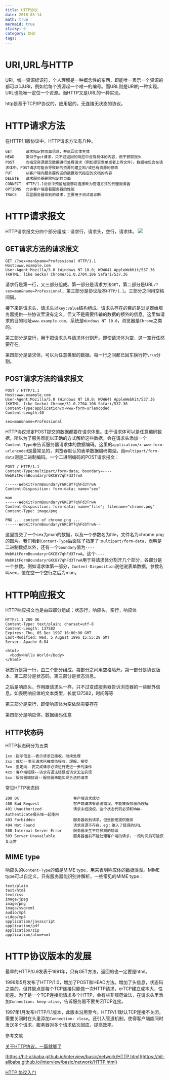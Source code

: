 ```yaml
---
title: HTTP协议
date: 2018-03-14
math: true
mermaid: true
sticky: 0
category: 协议
tags:
---
```


# URI,URL与HTTP
URI，统一资源标识符，个人理解是一种概念性的东西，即能唯一表示一个资源的都可以叫URI，例如给每个资源起一个唯一的编号。而URL则是URI的一种实现。URL也能唯一定位一个资源。而HTTP又是URL的一种实现。

http是基于TCP/IP协议的，应用层的，无连接无状态的协议。

# HTTP请求方法
在HTTP1.1版协议中，HTTP请求方法有八种。
```
GET      请求指定的页面信息，并返回实体主体
HEAD     类似于get请求，只不过返回的响应中没有具体的内容，用于获取报头
POST     向指定资源提交数据进行处理请求（例如提交表单或者上传文件）。数据被包含在请求体中。POST请求可能会导致新的资源的建立和/或已有资源的修改
PUT      从客户端向服务器传送的数据取代指定的文档的内容
DELETE   请求服务器删除指定的页面
CONNECT  HTTP/1.1协议中预留给能够将连接改为管道方式的代理服务器
OPTIONS  允许客户端查看服务器的性能
TRACE    回显服务器收到的请求，主要用于测试或诊断
```

# HTTP请求报文
HTTP请求报文分四个部分组成：请求行，请求头，空行，请求体。
![](https://filebed.cellargalaxy.workers.dev/blog/code/20180314/upload-images.jianshu.io-upload_images-2964446-fdfb1a8fce8de946.png.1.png)
## GET请求方法的请求报文
```
GET /?sex=man&name=Professional HTTP/1.1
Host:www.example.com
User-Agent:Mozilla/5.0 (Windows NT 10.0; WOW64) AppleWebKit/537.36 (KHTML, like Gecko) Chrome/51.0.2704.106 Safari/537.36

```
请求行是第一行，又三部分组成。第一部分是请求方法`GET`，第二部分是URL`/?sex=man&name=Professional`，第三部分是协议版本`HTTP/1.1`。三部分之间用空格间隔。

接下来是请求头，请求头以`key:value`结构组成。请求头存在的目的是浏览器给服务器提供一些协议里没有定义，但又不是需要传输的数据的额外的信息。这里如请求的目的地址`www.example.com`，系统是`Windows NT 10.0`，浏览器是`Chrome`之类的。

第三部分是空行，用于把请求头与请求体分割开。即使请求体为空，这一空行任然要存在。

第四部分是请求体，可以为任意类型的数据。每一行之间都已回车换行符`\r\n`分割。

## POST请求方法的请求报文
```
POST / HTTP/1.1
Host:www.example.com
User-Agent:Mozilla/5.0 (Windows NT 10.0; WOW64) AppleWebKit/537.36 (KHTML, like Gecko) Chrome/51.0.2704.106 Safari/537.36
Content-Type:application/x-www-form-urlencoded
Content-Length:40

sex=man&name=Professional
```
HTTP协议规定POST提交的数据都要在请求体里。由于请求体可以是任意编码数据，所以为了服务器能以正确的方式解析这些数据，会在请求头添加一个`Content-Type`来告诉服务器请求体的数据编码。这里的`application/x-www-form-urlencoded`是最常见的，浏览器默认的表单数据编码类型。而`multipart/form-data`则是二进制编码。一个二进制编码的POST请求报文：
```
POST / HTTP/1.1
Content-Type:multipart/form-data; boundary=----WebKitFormBoundaryrGKCBY7qhFd3TrwA

------WebKitFormBoundaryrGKCBY7qhFd3TrwA
Content-Disposition: form-data; name="sex"

man
------WebKitFormBoundaryrGKCBY7qhFd3TrwA
Content-Disposition: form-data; name="file"; filename="chrome.png"
Content-Type: image/png

PNG ... content of chrome.png ...
------WebKitFormBoundaryrGKCBY7qhFd3TrwA--
```
这里提交了一个sex为man的数据，以及一个参数名为file，文件名为chrome.png的图片。我们看到`Content-Type`后面除了指定了`:multipart/form-data`，表明是二进制数据以外，还有一个`boundary`值为`----WebKitFormBoundaryrGKCBY7qhFd3TrwA`。这个`----WebKitFormBoundaryrGKCBY7qhFd3TrwA`用于将请求体分割开几个部分，各部分是一个参数。例如请求体第一部分，`Content-Disposition`说他说表单数据，参数名叫sex，值在空一个空行之后为man。

# HTTP响应报文
HTTP响应报文也是由四部分组成：状态行，响应头，空行，响应体
```
HTTP/1.1 200 OK
Content-Type: text/plain; charset=utf-8
Content-Length: 137582
Expires: Thu, 05 Dec 1997 16:00:00 GMT
Last-Modified: Wed, 5 August 1996 15:55:28 GMT
Server: Apache 0.84

<html>
  <body>Hello World</body>
</html>
```
状态行是第一行，由三个部分组成，每部分之间用空格隔开。第一部分是协议版本，第二部分是状态码，第三部分是状态消息。

之后是响应头，作用跟请求头一样，只不过变成服务器告诉浏览器的一些额外信息。如表明响应体的文本类型，长度137582，时间等等

第三部分是空行，即使响应体为空依然需要存在

第四部分是响应体，数据编码任意

## HTTP状态码
HTTP状态码分为五类
```
1xx：指示信息--表示请求已接收，继续处理
2xx：成功--表示请求已被成功接收、理解、接受
3xx：重定向--要完成请求必须进行更进一步的操作
4xx：客户端错误--请求有语法错误或请求无法实现
5xx：服务器端错误--服务器未能实现合法的请求
```
常见HTTP状态码
```
200 OK                        客户端请求成功
400 Bad Request               客户端请求有语法错误，不能被服务器所理解
401 Unauthorized              请求未经授权，这个状态代码必须和WWW-Authenticate报头域一起使用
403 Forbidden                 服务器收到请求，但是拒绝提供服务
404 Not Found                 请求资源不存在，eg：输入了错误的URL
500 Internal Server Error     服务器发生不可预期的错误
503 Server Unavailable        服务器当前不能处理客户端的请求，一段时间后可能恢复正常
```

## MIME type
响应头的`Content-Type`的值是MIME type，用来表明响应体的数据类型。MIME type可以自定义，只有服务器能识别并解析，一些常见的MIME type：
```
text/plain
text/html
text/css
image/jpeg
image/png
image/svg+xml
audio/mp4
video/mp4
application/javascript
application/pdf
application/zip
application/atom+xml
```

# HTTP协议版本的发展
最早的HTTP/0.9发表于1991年，只有GET方法，返回的也一定要是html。

1996年5月发布了HTTP/1.0，增加了POST和HEAD方法。增加了头信息，状态码之类的。但其缺点是每个TCP连接只能做一次HTTP请求，erTCP建立成本大，性能差。为了是一个TCP连接能请求多个HTTP，会有些非规范做法，在请求头里添加`Connection: keep-alive`，告诉服务器不要关闭TCP连接。

1997年1月发布HTTP/1.1版本，此版本沿用至今。HTTP/1.1默认TCP连接不关闭，需要关闭时在头里添加`Connection: close`。还引入管道机制，使得客户端能同时发送多个请求，服务器对多个请求依次回应，提高效率。

参考文献

[关于HTTP协议，一篇就够了](https://www.jianshu.com/p/80e25cb1d81a "关于HTTP协议，一篇就够了")

[https://hit-alibaba.github.io/interview/basic/network/HTTP.html](https://hit-alibaba.github.io/interview/basic/network/HTTP.html)

[HTTP 协议入门](http://www.ruanyifeng.com/blog/2016/08/http.html "HTTP 协议入门")